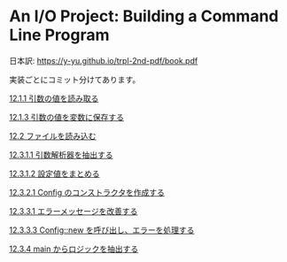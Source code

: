 # An I/O Project: Building a Command Line Program
日本訳: https://y-yu.github.io/trpl-2nd-pdf/book.pdf

実装ごとにコミット分けてあります。

[12.1.1 引数の値を読み取る](https://github.com/yuta0428/rust-book-minigrep/tree/652061c2284aeb52bbe8e6efcc51d8c1d81da10d)

[12.1.3 引数の値を変数に保存する](https://github.com/yuta0428/rust-book-minigrep/tree/16987e8ab7647df8fe67b86174f52d8f45b74a4d)

[12.2 ファイルを読み込む](https://github.com/yuta0428/rust-book-minigrep/tree/1f3340620856d8b843c41cca19a93bad3e28ec3a)

[12.3.1.1 引数解析器を抽出する](https://github.com/yuta0428/rust-book-minigrep/tree/514ee6d23c81b532ddce9af647fc4eb4df11d153)

[12.3.1.2 設定値をまとめる](https://github.com/yuta0428/rust-book-minigrep/tree/90a6cec2393827fd52a867a918c7a573dd0effa7)

[12.3.2.1 Config のコンストラクタを作成する](https://github.com/yuta0428/rust-book-minigrep/tree/2b80b91f16ad0ae7506114d48f434cd07bf41a67)

[12.3.3.1 エラーメッセージを改善する](https://github.com/yuta0428/rust-book-minigrep/tree/f283de8def46f5ed4651bdf3c26028612318dec6)

[12.3.3.3 Config::new を呼び出し、エラーを処理する](https://github.com/yuta0428/rust-book-minigrep/tree/b62e01cb10fab783f6c881b38dbe582a41167b21)

[12.3.4 main からロジックを抽出する](https://github.com/yuta0428/rust-book-minigrep/tree/42ede700db4298d2c0122f3e1c2b471fee56a9f4)

